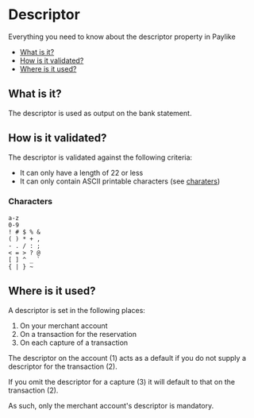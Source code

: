 # Descriptor

Everything you need to know about the descriptor property in Paylike

- [What is it?](#what-is-it)
- [How is it validated?](#how-is-it-validated)
- [Where is it used?](#where-is-it-used)


## What is it?

The descriptor is used as output on the bank statement.

## How is it validated?

The descriptor is validated against the following criteria:

- It can only have a length of 22 or less
- It can only contain ASCII printable characters (see [charaters](#characters))

### Characters

```
a-z
0-9
! # $ % &
( ) * + ,
- . / : ;
< = > ? @
[ ] ^ _ `
{ | } ~
```

## Where is it used?

A descriptor is set in the following places:

1. On your merchant account
2. On a transaction for the reservation
3. On each capture of a transaction

The descriptor on the account (1) acts as a default if you do not supply a
descriptor for the transaction (2).

If you omit the descriptor for a capture (3) it will default to that on the
transaction (2).

As such, only the merchant account's descriptor is mandatory.
